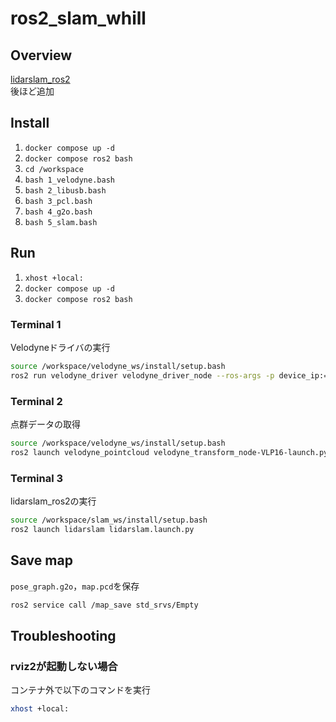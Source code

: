 # ros2_slam_whill

## Overview
[lidarslam_ros2](https://github.com/rsasaki0109/lidarslam_ros2) \
後ほど追加

## Install
1. `docker compose up -d`
2. `docker compose ros2 bash`
3. `cd /workspace`
4. `bash 1_velodyne.bash`
5. `bash 2_libusb.bash`
6. `bash 3_pcl.bash`
7. `bash 4_g2o.bash`
8. `bash 5_slam.bash`

## Run
1. `xhost +local:`
2. `docker compose up -d`
3. `docker compose ros2 bash`

### Terminal 1
Velodyneドライバの実行
```bash
source /workspace/velodyne_ws/install/setup.bash
ros2 run velodyne_driver velodyne_driver_node --ros-args -p device_ip:="192.168.1.201" -p model:="VLP16"
```

### Terminal 2
点群データの取得
```bash
source /workspace/velodyne_ws/install/setup.bash
ros2 launch velodyne_pointcloud velodyne_transform_node-VLP16-launch.py
```

### Terminal 3
lidarslam_ros2の実行
```bash
source /workspace/slam_ws/install/setup.bash
ros2 launch lidarslam lidarslam.launch.py
```

## Save map
`pose_graph.g2o`，`map.pcd`を保存
```bash
ros2 service call /map_save std_srvs/Empty
```

## Troubleshooting
### rviz2が起動しない場合
コンテナ外で以下のコマンドを実行
```bash
xhost +local:
```
